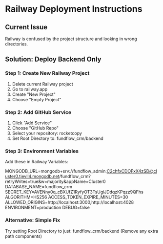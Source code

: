 # Railway Deployment Instructions

## Current Issue
Railway is confused by the project structure and looking in wrong directories.

## Solution: Deploy Backend Only

### Step 1: Create New Railway Project
1. Delete current Railway project
2. Go to railway.app
3. Create "New Project"
4. Choose "Empty Project"

### Step 2: Add GitHub Service
1. Click "Add Service"
2. Choose "GitHub Repo"
3. Select your repository: rocketcopy
4. Set Root Directory to: fundflow_crm/backend

### Step 3: Environment Variables
Add these in Railway Variables:

MONGODB_URL=mongodb+srv://fundflow_admin:C2chfxCDOFxX4zSD@cluster0.tjevll4.mongodb.net/fundflow_crm?retryWrites=true&w=majority&appName=Cluster0
DATABASE_NAME=fundflow_crm
SECRET_KEY=AVENny0q_cBXUfZ1RyfyOT3TsUgiJDdqzKPqzz9QFhs
ALGORITHM=HS256
ACCESS_TOKEN_EXPIRE_MINUTES=30
ALLOWED_ORIGINS=http://localhost:3000,http://localhost:4028
ENVIRONMENT=production
DEBUG=false

### Alternative: Simple Fix
Try setting Root Directory to just: fundflow_crm/backend
(Remove any extra path components)
